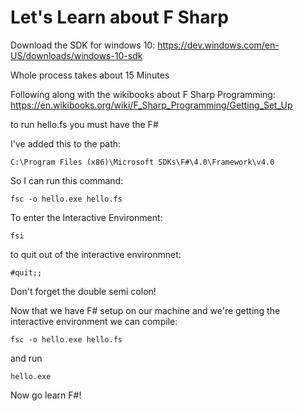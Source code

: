 # Let's Learn about F Sharp

Download the SDK for windows 10: https://dev.windows.com/en-US/downloads/windows-10-sdk

Whole process takes about 15 Minutes

Following along with the wikibooks about F Sharp Programming: https://en.wikibooks.org/wiki/F_Sharp_Programming/Getting_Set_Up


to run hello.fs you must have the F# 

I've added this to the path: 

`C:\Program Files (x86)\Microsoft SDKs\F#\4.0\Framework\v4.0`

So I can run this command: 

`fsc -o hello.exe hello.fs`


To enter the Interactive Environment: 

`fsi`

to quit out of the interactive environmnet:

`#quit;;`

Don't forget the double semi colon!


Now that we have F# setup on our machine and we're getting the interactive environment we can compile: 

`fsc -o hello.exe hello.fs`

and run

`hello.exe`

Now go learn F#!


